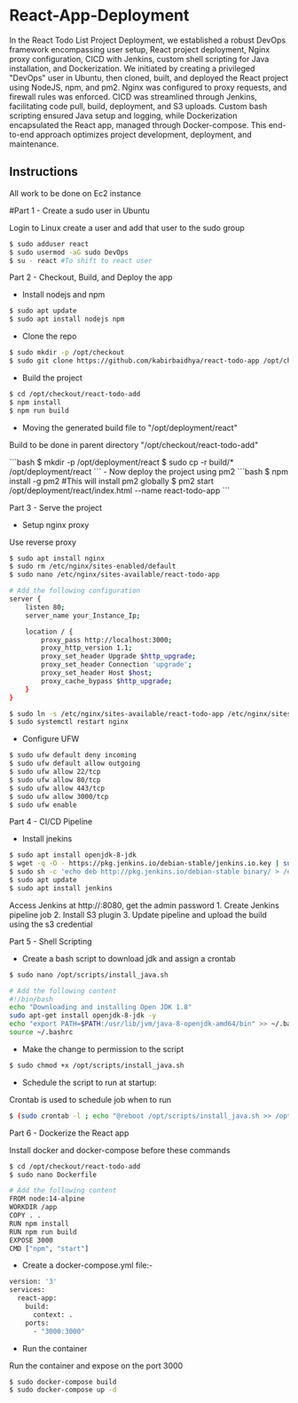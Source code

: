 # React-App-Deployment
<p>In the React Todo List Project Deployment, we established a robust DevOps framework encompassing user setup, React project deployment, Nginx proxy configuration, CICD with Jenkins, custom shell scripting for Java installation, and Dockerization. We initiated by creating a privileged "DevOps" user in Ubuntu, then cloned, built, and deployed the React project using NodeJS, npm, and pm2. Nginx was configured to proxy requests, and firewall rules was enforced. CICD was streamlined through Jenkins, facilitating code pull, build, deployment, and S3 uploads. Custom bash scripting ensured Java setup and logging, while Dockerization encapsulated the React app, managed through Docker-compose. This end-to-end approach optimizes project development, deployment, and maintenance.
</p>

## Instructions
<p>All work to be done on Ec2 instance</p>

#Part 1 - Create a sudo user in Ubuntu
<p>Login to Linux create a user and add that user to the sudo group</p>

```bash
$ sudo adduser react
$ sudo usermod -aG sudo DevOps
$ su - react #To shift to react user
```

Part 2 - Checkout, Build, and Deploy the app
 - Install nodejs and npm
```bash
$ sudo apt update
$ sudo apt install nodejs npm
```
- Clone the repo
```bash
$ sudo mkdir -p /opt/checkout
$ sudo git clone https://github.com/kabirbaidhya/react-todo-app /opt/checkout/react-todo-add #This repo will be cloned to the created directory
```
- Build the project
```bash
$ cd /opt/checkout/react-todo-add
$ npm install
$ npm run build
```
- Moving the generated build file to "/opt/deployment/react"
<p>Build to be done in parent directory "/opt/checkout/react-todo-add"</p>
```bash
$ mkdir -p /opt/deployment/react
$ sudo cp -r build/* /opt/deployment/react
```
- Now deploy the project using pm2
```bash
$ npm install -g pm2 #This will install pm2 globally
$ pm2 start /opt/deployment/react/index.html --name react-todo-app
```

Part 3 - Serve the project

- Setup nginx proxy
<p>Use reverse proxy</p>

```bash
$ sudo apt install nginx
$ sudo rm /etc/nginx/sites-enabled/default
$ sudo nano /etc/nginx/sites-available/react-todo-app

# Add the following configuration
server {
    listen 80;
    server_name your_Instance_Ip;

    location / {
        proxy_pass http://localhost:3000;
        proxy_http_version 1.1;
        proxy_set_header Upgrade $http_upgrade;
        proxy_set_header Connection 'upgrade';
        proxy_set_header Host $host;
        proxy_cache_bypass $http_upgrade;
    }
}

$ sudo ln -s /etc/nginx/sites-available/react-todo-app /etc/nginx/sites-enabled/
$ sudo systemctl restart nginx
```

- Configure UFW
```bash
$ sudo ufw default deny incoming
$ sudo ufw default allow outgoing
$ sudo ufw allow 22/tcp
$ sudo ufw allow 80/tcp
$ sudo ufw allow 443/tcp
$ sudo ufw allow 3000/tcp
$ sudo ufw enable
```

Part 4 - CI/CD Pipeline

- Install jnekins
```bash
$ sudo apt install openjdk-8-jdk
$ wget -q -O - https://pkg.jenkins.io/debian-stable/jenkins.io.key | sudo apt-key add -
$ sudo sh -c 'echo deb http://pkg.jenkins.io/debian-stable binary/ > /etc/apt/sources.list.d/jenkins.list'
$ sudo apt update
$ sudo apt install jenkins
```
<p>Access Jenkins at http://<your-instance-ip>:8080, get the admin password
1. Create Jenkins pipeline job
2. Install S3 plugin
3. Update pipeline and upload the build using the s3 credential </p>

Part 5 - Shell Scripting 

- Create a bash script to download jdk and assign a crontab
```bash
$ sudo nano /opt/scripts/install_java.sh

# Add the following content
#!/bin/bash
echo "Downloading and installing Open JDK 1.8"
sudo apt-get install openjdk-8-jdk -y
echo "export PATH=$PATH:/usr/lib/jvm/java-8-openjdk-amd64/bin" >> ~/.bashrc
source ~/.bashrc
```
- Make the change to permission to the script
```bash
$ sudo chmod +x /opt/scripts/install_java.sh
```

- Schedule the script to run at startup:
<P>Crontab is used to schedule job when to run</P>

```bash
$ (sudo crontab -l ; echo "@reboot /opt/scripts/install_java.sh >> /opt/logs/script_logs.log 2>&1") | sudo crontab -
```

Part 6 - Dockerize the React app
<p>Install docker and docker-compose before these commands</p>

```bash
$ cd /opt/checkout/react-todo-add
$ sudo nano Dockerfile

# Add the following content
FROM node:14-alpine
WORKDIR /app
COPY . .
RUN npm install
RUN npm run build
EXPOSE 3000
CMD ["npm", "start"]
```

- Create a docker-compose.yml file:-
```bash
version: '3'
services:
  react-app:
    build:
      context: .
    ports:
      - "3000:3000"
```
- Run the container
<p>Run the container and expose on the port 3000</p>

```bash
$ sudo docker-compose build
$ sudo docker-compose up -d
```






